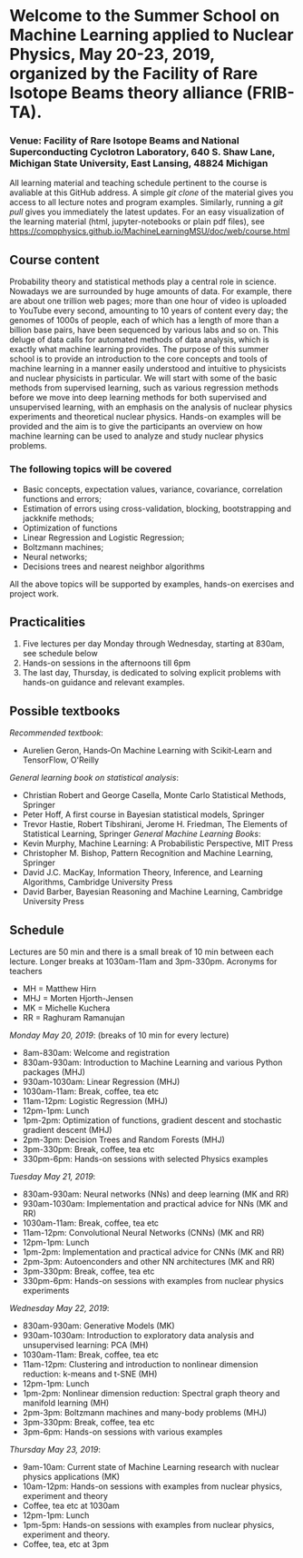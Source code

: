 # Welcome to the Summer School on Machine Learning applied to Nuclear Physics, May 20-23, 2019, organized by the Facility of Rare Isotope Beams theory alliance (FRIB-TA).

### Venue: Facility of Rare Isotope Beams and National Superconducting Cyclotron Laboratory, 640 S. Shaw Lane, Michigan State University, East Lansing, 48824 Michigan

All learning material and teaching schedule pertinent to the course is avaliable at this GitHub address. A simple _git clone_ of the material gives you access to all lecture notes and program examples. Similarly, running a _git pull_ gives you immediately the latest updates. For an easy visualization of the learning material (html, jupyter-notebooks or plain pdf files), see https://compphysics.github.io/MachineLearningMSU/doc/web/course.html

## Course content

Probability theory and statistical methods play a central role in science. Nowadays we are
surrounded by huge amounts of data. For example, there are about one trillion web pages; more than one
hour of video is uploaded to YouTube every second, amounting to 10 years of content every
day; the genomes of 1000s of people, each of which has a length of more than a billion  base pairs, have
been sequenced by various labs and so on.
This deluge of data calls for automated methods of data analysis, which is exactly what machine learning provides. 
The purpose of this summer school is to provide an introduction to the core concepts and tools of machine learning in a manner easily understood and intuitive to physicists and nuclear physicists in particular. We will start with some of the basic methods from supervised learning, such as various regression methods before we move into deep learning methods for both supervised and unsupervised learning, with an emphasis on the analysis of nuclear physics experiments and theoretical nuclear physics. 
Hands-on examples will be provided and the aim is to give the participants an overview on how machine learning can be used to analyze and study nuclear physics problems. 

###  The following topics will be covered
- Basic concepts, expectation values, variance, covariance, correlation functions and errors;
- Estimation of errors using cross-validation, blocking, bootstrapping and jackknife methods;
- Optimization of functions
- Linear Regression and Logistic Regression;
- Boltzmann machines;
- Neural networks;
- Decisions trees and nearest neighbor algorithms

All the above topics will be supported by examples, hands-on exercises and project work.


## Practicalities

1. Five lectures per day Monday through Wednesday, starting at 830am, see schedule below
2. Hands-on sessions in the afternoons till 6pm
3. The last day, Thursday, is dedicated to solving explicit problems with hands-on guidance and relevant examples.


## Possible textbooks

_Recommended textbook_:
- Aurelien Geron, Hands‑On Machine Learning with Scikit‑Learn and TensorFlow, O'Reilly

_General learning book on statistical analysis_:
- Christian Robert and George Casella, Monte Carlo Statistical Methods, Springer
- Peter Hoff, A first course in Bayesian statistical models, Springer
- Trevor Hastie, Robert Tibshirani, Jerome H. Friedman, The Elements of Statistical Learning, Springer
_General Machine Learning Books_:
- Kevin Murphy, Machine Learning: A Probabilistic Perspective, MIT Press
- Christopher M. Bishop, Pattern Recognition and Machine Learning, Springer
- David J.C. MacKay, Information Theory, Inference, and Learning Algorithms, Cambridge University Press
- David Barber, Bayesian Reasoning and Machine Learning, Cambridge University Press 

## Schedule

Lectures are 50 min and there is a small break of 10 min between each lecture. Longer breaks at 1030am-11am and 3pm-330pm.
Acronyms for teachers
- MH = Matthew Hirn
- MHJ = Morten Hjorth-Jensen
- MK = Michelle Kuchera
- RR = Raghuram Ramanujan

_Monday May 20, 2019_:  (breaks of 10 min for every lecture)

- 8am-830am: Welcome and registration
- 830am-930am: Introduction to Machine Learning and various Python packages (MHJ)
- 930am-1030am: Linear Regression  (MHJ)
- 1030am-11am: Break, coffee, tea etc
- 11am-12pm: Logistic Regression (MHJ)
- 12pm-1pm: Lunch
- 1pm-2pm: Optimization of functions, gradient descent and stochastic gradient descent (MHJ)
- 2pm-3pm: Decision Trees and Random Forests  (MHJ)
- 3pm-330pm: Break, coffee, tea etc
- 330pm-6pm: Hands-on sessions with selected Physics examples

_Tuesday May 21, 2019_:

- 830am-930am: Neural networks (NNs) and deep learning (MK and RR)
- 930am-1030am: Implementation and practical advice for NNs (MK and RR)
- 1030am-11am: Break, coffee, tea etc
- 11am-12pm: Convolutional Neural Networks (CNNs) (MK and RR)
- 12pm-1pm: Lunch
- 1pm-2pm: Implementation and practical advice for CNNs (MK and RR)
- 2pm-3pm: Autoenconders and other NN architectures  (MK and RR)
- 3pm-330pm: Break, coffee, tea etc
- 330pm-6pm: Hands-on sessions with examples from nuclear physics experiments

_Wednesday May 22, 2019_:

- 830am-930am: Generative Models  (MK) 
- 930am-1030am:  Introduction to exploratory data analysis and unsupervised learning: PCA  (MH)
- 1030am-11am: Break, coffee, tea etc
- 11am-12pm: Clustering and introduction to nonlinear dimension reduction: k-means and t-SNE  (MH)
- 12pm-1pm: Lunch
- 1pm-2pm:  Nonlinear dimension reduction: Spectral graph theory and manifold learning (MH)
- 2pm-3pm:  Boltzmann machines and many-body problems  (MHJ)
- 3pm-330pm: Break, coffee, tea etc
- 3pm-6pm: Hands-on sessions with various examples

_Thursday May 23, 2019_:

- 9am-10am: Current state of Machine Learning research with nuclear physics applications (MK)
- 10am-12pm: Hands-on sessions with examples from nuclear physics, experiment and theory
- Coffee, tea etc at 1030am
- 12pm-1pm: Lunch
- 1pm-5pm: Hands-on sessions with examples from nuclear physics, experiment and theory. 
- Coffee, tea, etc at 3pm
